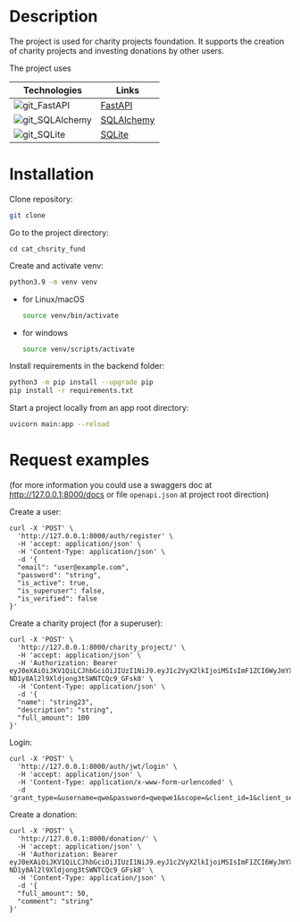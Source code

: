 # Description
The project is used for charity projects foundation. It supports the creation of charity projects and investing donations by other users. 

The project uses 

| Technologies | Links |
| ---- | ---- |
| ![git_FastAPI](https://github.com/pandenic/FastAPI_charity_fund/assets/114985447/369a53da-cfd7-47db-8a6e-7d8b2acfd21d) | [FastAPI](https://fastapi.tiangolo.com/) |
| ![git_SQLAlchemy](https://github.com/pandenic/Shortcut_URL/assets/114985447/3d49ecef-6014-4e87-8a39-8e3f62660a98) | [SQLAlchemy](https://www.sqlalchemy.org/) |
| ![git_SQLite](https://github.com/pandenic/Shortcut_URL/assets/114985447/9305dc46-66c1-4e5a-a1e4-3167e676780a)| [SQLite](https://www.sqlite.org/index.html) |


# Installation


Clone repository:
```bash
git clone
```
Go to the project directory:
```
cd cat_chsrity_fund
```
Create and activate venv:


```bash
python3.9 -m venv venv
```

- for Linux/macOS

    ```bash
    source venv/bin/activate
    ```

- for windows

    ```bash
    source venv/scripts/activate
    ```

Install requirements in the backend folder:
```bash
python3 -m pip install --upgrade pip
pip install -r requirements.txt
```

Start a project locally from an app root directory:
```bash
uvicorn main:app --reload 
```

# Request examples
(for more information you could use a swaggers doc at http://127.0.0.1:8000/docs or file `openapi.json` at project root direction) 


Create a user:
```Curl
curl -X 'POST' \
  'http://127.0.0.1:8000/auth/register' \
  -H 'accept: application/json' \
  -H 'Content-Type: application/json' \
  -d '{
  "email": "user@example.com",
  "password": "string",
  "is_active": true,
  "is_superuser": false,
  "is_verified": false
}'
```

Create a charity project (for a superuser):  
```Curl
curl -X 'POST' \
  'http://127.0.0.1:8000/charity_project/' \
  -H 'accept: application/json' \
  -H 'Authorization: Bearer eyJ0eXAiOiJKV1QiLCJhbGciOiJIUzI1NiJ9.eyJ1c2VyX2lkIjoiMSIsImF1ZCI6WyJmYXN0YXBpLXVzZXJzOmF1dGgiXSwiZXhwIjoxNjk5ODA0MjgxfQ.vguqpuln7-ND1y8Al2l9Xldjong3tSWNTCQc9_GFsk8' \
  -H 'Content-Type: application/json' \
  -d '{
  "name": "string23",
  "description": "string",
  "full_amount": 100
}'
```

Login:
```Curl
curl -X 'POST' \
  'http://127.0.0.1:8000/auth/jwt/login' \
  -H 'accept: application/json' \
  -H 'Content-Type: application/x-www-form-urlencoded' \
  -d 'grant_type=&username=qwe&password=qweqwe1&scope=&client_id=1&client_secret=1'
```

Create a donation:
```Curl
curl -X 'POST' \
  'http://127.0.0.1:8000/donation/' \
  -H 'accept: application/json' \
  -H 'Authorization: Bearer eyJ0eXAiOiJKV1QiLCJhbGciOiJIUzI1NiJ9.eyJ1c2VyX2lkIjoiMSIsImF1ZCI6WyJmYXN0YXBpLXVzZXJzOmF1dGgiXSwiZXhwIjoxNjk5ODA0MjgxfQ.vguqpuln7-ND1y8Al2l9Xldjong3tSWNTCQc9_GFsk8' \
  -H 'Content-Type: application/json' \
  -d '{
  "full_amount": 50,
  "comment": "string"
}'
```
